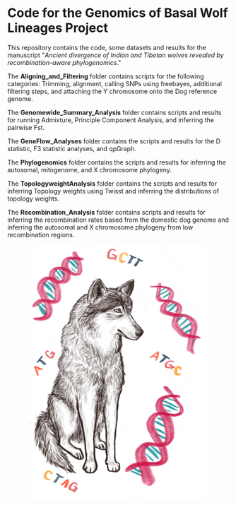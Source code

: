 # Code for the Genomics of Basal Wolf Lineages Project

This repository contains the code, some datasets and results for the manuscript "*Ancient divergence of Indian and Tibetan wolves revealed by recombination-aware phylogenomics*."

The **Aligning_and_Filtering** folder contains scripts for the following categories: Trimming, alignment, calling SNPs using freebayes, additional filtering steps, and attaching the Y chromosome onto the Dog reference genome. 

The **Genomewide_Summary_Analysis** folder contains scripts and results for running Admixture, Principle Component Analysis, and inferring the pairwise Fst. 

The **GeneFlow_Analyses** folder contains the scripts and results for the D statistic, F3 statistic analyses, and qpGraph. 

The **Phylogenomics** folder contains the scripts and results for inferring the autosomal, mitogenome, and X chromosome phylogeny. 

The **TopologyweightAnalysis** folder contains the scripts and results for inferring Topology weights using Twisst and inferring the distributions of topology weights. 

The **Recombination_Analysis** folder contains scripts and results for inferring the recombination rates based from the domestic dog genome and inferring the autosomal and X chromosome phylogeny from low recombination regions. 


<center>
<img src="/Aligning_and_Filtering/img/Wolf_Image.png" length="400" width="400">
<center>
  
